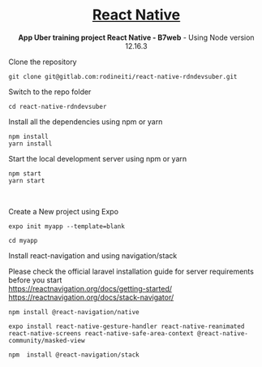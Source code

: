 <h1 align="center">
  <a href="https://reactnative.dev/">
    React Native
  </a>
</h1>

<p align="center">
	<strong>App Uber training project React Native - B7web</strong>	 - Using Node version 12.16.3
</p>

Clone the repository

    git clone git@gitlab.com:rodineiti/react-native-rdndevsuber.git

Switch to the repo folder

    cd react-native-rdndevsuber

Install all the dependencies using npm or yarn

    npm install
    yarn install

Start the local development server using npm or yarn

    npm start
    yarn start

<br />

Create a New project using Expo

    expo init myapp --template=blank

    cd myapp

Install react-navigation and using navigation/stack

Please check the official laravel installation guide for server requirements before you start <br />
<a href="https://reactnavigation.org/docs/getting-started/">https://reactnavigation.org/docs/getting-started/</a><br />
<a href="https://reactnavigation.org/docs/stack-navigator/">https://reactnavigation.org/docs/stack-navigator/</a>

    npm install @react-navigation/native

    expo install react-native-gesture-handler react-native-reanimated react-native-screens react-native-safe-area-context @react-native-community/masked-view

    npm  install @react-navigation/stack
